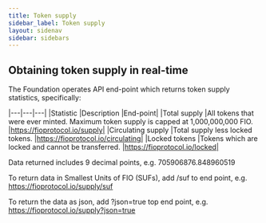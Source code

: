 ```yaml
---
title: Token supply
sidebar_label: Token supply
layout: sidenav
sidebar: sidebars
---
```


## Obtaining token supply in real-time

The Foundation operates API end-point which returns token supply statistics, specifically:

|---|---|---|
|Statistic	|Description	|End-point|
|Total supply	|All tokens that were ever minted. Maximum token supply is capped at 1,000,000,000 FIO.	|https://fioprotocol.io/supply|
|Circulating supply	|Total supply less locked tokens.	|https://fioprotocol.io/circulating|
|Locked tokens	|Tokens which are locked and cannot be transferred.	|https://fioprotocol.io/locked|

Data returned includes 9 decimal points, e.g. 705906876.848960519

To return data in Smallest Units of FIO (SUFs), add /suf to end point, e.g. https://fioprotocol.io/supply/suf

To return the data as json, add ?json=true top end point, e.g. https://fioprotocol.io/supply?json=true

